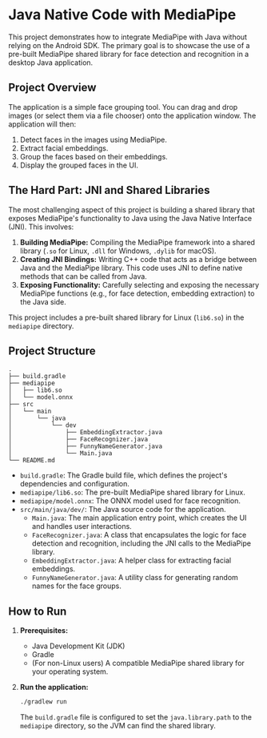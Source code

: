 # Java Native Code with MediaPipe

This project demonstrates how to integrate MediaPipe with Java without relying on the Android SDK. The primary goal is to showcase the use of a pre-built MediaPipe shared library for face detection and recognition in a desktop Java application.

## Project Overview

The application is a simple face grouping tool. You can drag and drop images (or select them via a file chooser) onto the application window. The application will then:

1.  Detect faces in the images using MediaPipe.
2.  Extract facial embeddings.
3.  Group the faces based on their embeddings.
4.  Display the grouped faces in the UI.

## The Hard Part: JNI and Shared Libraries

The most challenging aspect of this project is building a shared library that exposes MediaPipe's functionality to Java using the Java Native Interface (JNI). This involves:

1.  **Building MediaPipe:** Compiling the MediaPipe framework into a shared library (`.so` for Linux, `.dll` for Windows, `.dylib` for macOS).
2.  **Creating JNI Bindings:** Writing C++ code that acts as a bridge between Java and the MediaPipe library. This code uses JNI to define native methods that can be called from Java.
3.  **Exposing Functionality:** Carefully selecting and exposing the necessary MediaPipe functions (e.g., for face detection, embedding extraction) to the Java side.

This project includes a pre-built shared library for Linux (`lib6.so`) in the `mediapipe` directory.

## Project Structure

```
.
├── build.gradle
├── mediapipe
│   ├── lib6.so
│   └── model.onnx
├── src
│   └── main
│       └── java
│           └── dev
│               ├── EmbeddingExtractor.java
│               ├── FaceRecognizer.java
│               ├── FunnyNameGenerator.java
│               └── Main.java
└── README.md
```

*   `build.gradle`: The Gradle build file, which defines the project's dependencies and configuration.
*   `mediapipe/lib6.so`: The pre-built MediaPipe shared library for Linux.
*   `mediapipe/model.onnx`: The ONNX model used for face recognition.
*   `src/main/java/dev/`: The Java source code for the application.
    *   `Main.java`: The main application entry point, which creates the UI and handles user interactions.
    *   `FaceRecognizer.java`: A class that encapsulates the logic for face detection and recognition, including the JNI calls to the MediaPipe library.
    *   `EmbeddingExtractor.java`: A helper class for extracting facial embeddings.
    *   `FunnyNameGenerator.java`: A utility class for generating random names for the face groups.

## How to Run

1.  **Prerequisites:**
    *   Java Development Kit (JDK)
    *   Gradle
    *   (For non-Linux users) A compatible MediaPipe shared library for your operating system.

2.  **Run the application:**

    ```bash
    ./gradlew run
    ```

    The `build.gradle` file is configured to set the `java.library.path` to the `mediapipe` directory, so the JVM can find the shared library.
